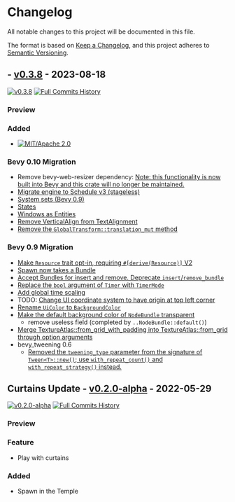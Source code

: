 # Changelog

All notable changes to this project will be documented in this file.

The format is based on [Keep a Changelog](https://keepachangelog.com/en/1.0.0/),
and this project adheres to [Semantic Versioning](https://semver.org/spec/v2.0.0.html).

## - [v0.3.8](https://github.com/Fabinistere/fabien-et-la-trahison-de-olf/releases/tag/v0.3.8) - 2023-08-18

[![v0.3.8](https://img.shields.io/badge/v0.2.0alpha-gray?style=flat&logo=github&logoColor=181717&link=https://github.com/Fabinistere/fabien-et-la-trahison-de-olf/releases/tag/v0.3.8)](https://github.com/Fabinistere/fabien-et-la-trahison-de-olf/releases/tag/v0.3.8)
[![**Full Commits History**](https://img.shields.io/badge/GitHubLog-gray?style=flat&logo=github&logoColor=181717&link=https://github.com/fabinistere/fabien-et-la-trahison-de-olf/commits/v0.3.8)](https://github.com/fabinistere/fabien-et-la-trahison-de-olf/commits/v0.3.8)

### Preview

<!-- TODO: [Combat Preview](https://github.com/fabinistere/bevy_turn-based_combat/assets/73140258/536b91f1-6e4a-4e60-8c1d-21e19445676a) -->

### Added

- [![MIT/Apache 2.0](https://img.shields.io/badge/license-MIT%2FApache-blue.svg)](https://github.com/fabinistere/fabien-et-la-trahison-de-olf#license)

### Bevy 0.10 Migration

- Remove bevy-web-resizer dependency: [Note: this functionality is now built into Bevy and this crate will no longer be maintained.](https://github.com/frewsxcv/bevy-web-resizer#readme)
- [Migrate engine to Schedule v3 (stageless)](https://bevyengine.org/learn/migration-guides/0.9-0.10/#migrate-engine-to-schedule-v3-stageless)
- [System sets (Bevy 0.9)](https://bevyengine.org/learn/migration-guides/0.9-0.10/#system-sets-bevy-0-9)
- [States](https://bevyengine.org/learn/migration-guides/0.9-0.10/#states)
- [Windows as Entities](https://bevyengine.org/learn/migration-guides/0.9-0.10/#windows-as-entities)
- [Remove VerticalAlign from TextAlignment](https://bevyengine.org/learn/migration-guides/0.9-0.10/#remove-verticalalign-from-textalignment)
- [Remove the `GlobalTransform::translation_mut` method](https://bevyengine.org/learn/migration-guides/0.9-0.10/#remove-the-globaltransform-translation-mut-method)

### Bevy 0.9 Migration

- [Make `Resource` trait opt-in, requiring `#[derive(Resource)]` V2](https://bevyengine.org/learn/migration-guides/0.8-0.9/#make-resource-trait-opt-in-requiring-derive-resource-v2)
- [Spawn now takes a Bundle](https://bevyengine.org/learn/migration-guides/0.8-0.9/#spawn-now-takes-a-bundle)
- [Accept Bundles for insert and remove. Deprecate `insert`/`remove_bundle`](https://bevyengine.org/learn/migration-guides/0.8-0.9/#accept-bundles-for-insert-and-remove-deprecate-insert-remove-bundle)
- [Replace the `bool` argument of `Timer` with `TimerMode`](https://bevyengine.org/learn/migration-guides/0.8-0.9/#replace-the-bool-argument-of-timer-with-timermode)
- [Add global time scaling](https://bevyengine.org/learn/migration-guides/0.8-0.9/#add-global-time-scaling)
- TODO: [Change UI coordinate system to have origin at top left corner](https://bevyengine.org/learn/migration-guides/0.8-0.9/#change-ui-coordinate-system-to-have-origin-at-top-left-corner)
- [Rename `UiColor` to `BackgroundColor`](https://bevyengine.org/learn/migration-guides/0.8-0.9/#rename-uicolor-to-backgroundcolor)
- [Make the default background color of `NodeBundle` transparent](https://bevyengine.org/learn/migration-guides/0.8-0.9/#make-the-default-background-color-of-nodebundle-transparent)
  - remove useless field (completed by `..NodeBundle::default()`)
- [Merge TextureAtlas::from_grid_with_padding into TextureAtlas::from_grid through option arguments](https://bevyengine.org/learn/migration-guides/0.8-0.9/#merge-textureatlas-from-grid-with-padding-into-textureatlas-from-grid-through-option-arguments)
- bevy_tweening 0.6
  - [Removed the `tweening_type` parameter from the signature of `Tween<T>::new()`; use `with_repeat_count()` and `with_repeat_strategy()` instead.](https://github.com/djeedai/bevy_tweening/blob/main/CHANGELOG.md#changed-2)

## Curtains Update - [v0.2.0-alpha](https://github.com/Fabinistere/fabien-et-la-trahison-de-olf/releases/tag/v0.2.0-alpha) - 2022-05-29

[![v0.2.0-alpha](https://img.shields.io/badge/v0.2.0alpha-gray?style=flat&logo=github&logoColor=181717&link=https://github.com/Fabinistere/fabien-et-la-trahison-de-olf/releases/tag/v0.2.0-alpha)](https://github.com/Fabinistere/fabien-et-la-trahison-de-olf/releases/tag/v0.2.0-alpha)
[![**Full Commits History**](https://img.shields.io/badge/GitHubLog-gray?style=flat&logo=github&logoColor=181717&link=https://github.com/fabinistere/fabien-et-la-trahison-de-olf/commits/v0.2.0-alpha)](https://github.com/fabinistere/fabien-et-la-trahison-de-olf/commits/v0.2.0-alpha)

### Preview

<!-- TODO: preview -->

### Feature

- Play with curtains

### Added

- Spawn in the Temple
